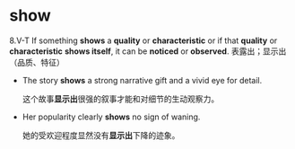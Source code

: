 # show

8.V-T If something **shows** a **quality** or **characteristic** or if that **quality** or **characteristic** **shows itself**, it can be **noticed** or **observed**. 表露出；显示出（品质、特征）

- The story **shows** a strong narrative gift and a vivid eye for detail.

  这个故事**显示出**很强的叙事才能和对细节的生动观察力。

- Her popularity clearly **shows** no sign of waning.

  她的受欢迎程度显然没有**显示出**下降的迹象。
